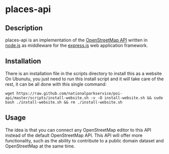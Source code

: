# places-api

## Description

places-api is an implementation of the [OpenStreetMap API](http://wiki.openstreetmap.org/wiki/API_v0.6) written in [node.js](http://nodejs.org/) as middleware for the [express.js](http://expressjs.com/) web application framework.

## Installation

There is an installation file in the scripts directory to install this as a website
On Ubunutu, you just need to run this install script and it will take care of the rest, it can be all done with this single command:

    wget https://raw.github.com/nationalparkservice/poi-api/master/scripts/install-website.sh -v -O install-website.sh && sudo bash ./install-website.sh && rm ./install-website.sh

## Usage

The idea is that you can connect any OpenStreetMap editor to this API instead of the default OpenStreetMap API. This API will offer more functionality, such as the ability to contribute to a public domain dataset and OpenStreetMap at the same time.
